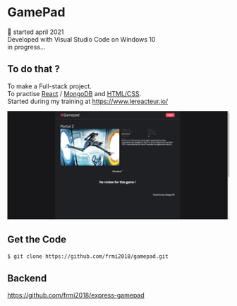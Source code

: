 # GamePad

📅 started april 2021  
Developed with Visual Studio Code on Windows 10  
in progress...

## To do that ?

To make a Full-stack project.  
To practise [React](https://fr.reactjs.org/) / [MongoDB](https://www.mongodb.com/) and [HTML/CSS](https://www.w3schools.com/).  
Started during my training at https://www.lereacteur.io/

![alt text](https://github.com/frmi2018/gamepad/blob/main/screen.png?raw=true) 

## Get the Code

```
$ git clone https://github.com/frmi2018/gamepad.git
```

## Backend

https://github.com/frmi2018/express-gamepad
